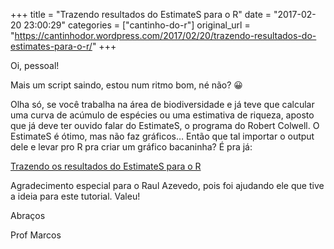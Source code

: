 +++
title = "Trazendo resultados do EstimateS para o R"
date = "2017-02-20 23:00:29"
categories = ["cantinho-do-r"]
original_url = "https://cantinhodor.wordpress.com/2017/02/20/trazendo-resultados-do-estimates-para-o-r/"
+++

<article id="post-148" class="post-148 post type-post status-publish format-standard hentry category-bioestatistica-e-r">
<p>
Oi, pessoal!
</p>
<p>
Mais um script saindo, estou num ritmo bom, né não? 😀
</p>
<p>
Olha só, se você trabalha na área de biodiversidade e já teve que
calcular uma curva de acúmulo de espécies ou uma estimativa de riqueza,
aposto que já deve ter ouvido falar do EstimateS, o programa do Robert
Colwell. O EstimateS é ótimo, mas não faz gráficos… Então que tal
importar o output dele e levar pro R pra criar um gráfico bacaninha? É
pra já:
</p>
<p>
<a href="https://rawgit.com/marcosvital/CantinhodoR/master/tutoriais%20em%20html/Trazendo_os_resultados_do_EstimateS_para_o_R.html">Trazendo
os resultados do EstimateS para o R</a>
</p>
<p>
Agradecimento especial para o Raul Azevedo, pois foi ajudando ele que
tive a ideia para este tutorial. Valeu!
</p>
<p>
Abraços
</p>
<p>
Prof Marcos
</p>

</article>

